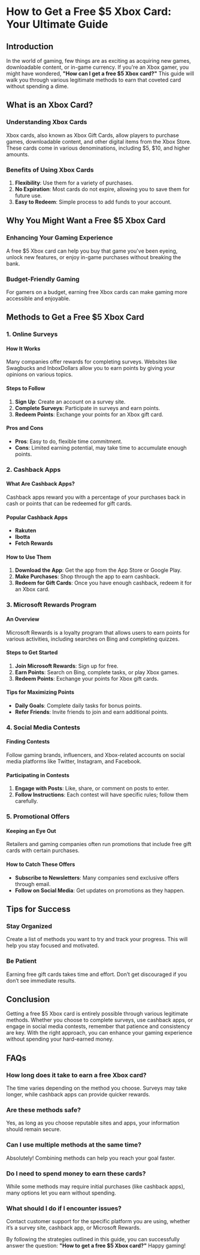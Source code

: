 # How to Get a Free $5 Xbox Card: Your Ultimate Guide

## Introduction

In the world of gaming, few things are as exciting as acquiring new games, downloadable content, or in-game currency. If you're an Xbox gamer, you might have wondered, **"How can I get a free $5 Xbox card?"** This guide will walk you through various legitimate methods to earn that coveted card without spending a dime. 

## What is an Xbox Card?

### Understanding Xbox Cards

Xbox cards, also known as Xbox Gift Cards, allow players to purchase games, downloadable content, and other digital items from the Xbox Store. These cards come in various denominations, including $5, $10, and higher amounts. 

### Benefits of Using Xbox Cards

1. **Flexibility**: Use them for a variety of purchases.
2. **No Expiration**: Most cards do not expire, allowing you to save them for future use.
3. **Easy to Redeem**: Simple process to add funds to your account.

## Why You Might Want a Free $5 Xbox Card

### Enhancing Your Gaming Experience

A free $5 Xbox card can help you buy that game you've been eyeing, unlock new features, or enjoy in-game purchases without breaking the bank. 

### Budget-Friendly Gaming

For gamers on a budget, earning free Xbox cards can make gaming more accessible and enjoyable.

## Methods to Get a Free $5 Xbox Card

### 1. Online Surveys

#### How It Works

Many companies offer rewards for completing surveys. Websites like Swagbucks and InboxDollars allow you to earn points by giving your opinions on various topics.

#### Steps to Follow

1. **Sign Up**: Create an account on a survey site.
2. **Complete Surveys**: Participate in surveys and earn points.
3. **Redeem Points**: Exchange your points for an Xbox gift card.

#### Pros and Cons

- **Pros**: Easy to do, flexible time commitment.
- **Cons**: Limited earning potential, may take time to accumulate enough points.

### 2. Cashback Apps

#### What Are Cashback Apps?

Cashback apps reward you with a percentage of your purchases back in cash or points that can be redeemed for gift cards.

#### Popular Cashback Apps

- **Rakuten**
- **Ibotta**
- **Fetch Rewards**

#### How to Use Them

1. **Download the App**: Get the app from the App Store or Google Play.
2. **Make Purchases**: Shop through the app to earn cashback.
3. **Redeem for Gift Cards**: Once you have enough cashback, redeem it for an Xbox card.

### 3. Microsoft Rewards Program

#### An Overview

Microsoft Rewards is a loyalty program that allows users to earn points for various activities, including searches on Bing and completing quizzes.

#### Steps to Get Started

1. **Join Microsoft Rewards**: Sign up for free.
2. **Earn Points**: Search on Bing, complete tasks, or play Xbox games.
3. **Redeem Points**: Exchange your points for Xbox gift cards.

#### Tips for Maximizing Points

- **Daily Goals**: Complete daily tasks for bonus points.
- **Refer Friends**: Invite friends to join and earn additional points.

### 4. Social Media Contests

#### Finding Contests

Follow gaming brands, influencers, and Xbox-related accounts on social media platforms like Twitter, Instagram, and Facebook. 

#### Participating in Contests

1. **Engage with Posts**: Like, share, or comment on posts to enter.
2. **Follow Instructions**: Each contest will have specific rules; follow them carefully.

### 5. Promotional Offers

#### Keeping an Eye Out

Retailers and gaming companies often run promotions that include free gift cards with certain purchases.

#### How to Catch These Offers

- **Subscribe to Newsletters**: Many companies send exclusive offers through email.
- **Follow on Social Media**: Get updates on promotions as they happen.

## Tips for Success

### Stay Organized

Create a list of methods you want to try and track your progress. This will help you stay focused and motivated.

### Be Patient

Earning free gift cards takes time and effort. Don’t get discouraged if you don’t see immediate results.

## Conclusion

Getting a free $5 Xbox card is entirely possible through various legitimate methods. Whether you choose to complete surveys, use cashback apps, or engage in social media contests, remember that patience and consistency are key. With the right approach, you can enhance your gaming experience without spending your hard-earned money.

## FAQs

### How long does it take to earn a free Xbox card?

The time varies depending on the method you choose. Surveys may take longer, while cashback apps can provide quicker rewards.

### Are these methods safe?

Yes, as long as you choose reputable sites and apps, your information should remain secure.

### Can I use multiple methods at the same time?

Absolutely! Combining methods can help you reach your goal faster.

### Do I need to spend money to earn these cards?

While some methods may require initial purchases (like cashback apps), many options let you earn without spending.

### What should I do if I encounter issues?

Contact customer support for the specific platform you are using, whether it’s a survey site, cashback app, or Microsoft Rewards.

By following the strategies outlined in this guide, you can successfully answer the question: **"How to get a free $5 Xbox card?"** Happy gaming!
